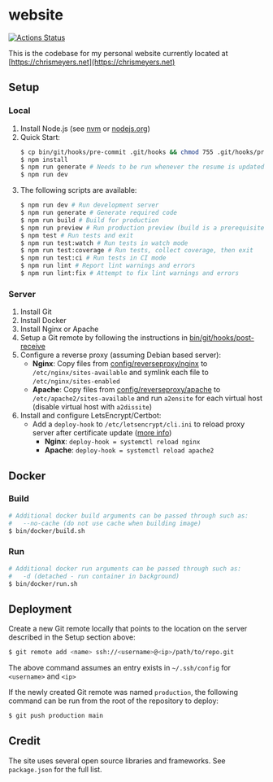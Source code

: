 # website
[![Actions Status](https://github.com/chrismeyers/website/actions/workflows/website.yml/badge.svg)](https://github.com/chrismeyers/website/actions/workflows/website.yml)

This is the codebase for my personal website currently located at [https://chrismeyers.net](https://chrismeyers.net)

## Setup
### Local
1. Install Node.js (see [nvm](https://github.com/nvm-sh/nvm) or [nodejs.org](https://nodejs.org/en/download))
1. Quick Start:
    ```sh
    $ cp bin/git/hooks/pre-commit .git/hooks && chmod 755 .git/hooks/pre-commit
    $ npm install
    $ npm run generate # Needs to be run whenever the resume is updated
    $ npm run dev
    ```
1. The following scripts are available:
    ```sh
    $ npm run dev # Run development server
    $ npm run generate # Generate required code
    $ npm run build # Build for production
    $ npm run preview # Run production preview (build is a prerequisite)
    $ npm test # Run tests and exit
    $ npm run test:watch # Run tests in watch mode
    $ npm run test:coverage # Run tests, collect coverage, then exit
    $ npm run test:ci # Run tests in CI mode
    $ npm run lint # Report lint warnings and errors
    $ npm run lint:fix # Attempt to fix lint warnings and errors
    ```

### Server
1. Install Git
1. Install Docker
1. Install Nginx or Apache
1. Setup a Git remote by following the instructions in [bin/git/hooks/post-receive](bin/git/hooks/post-receive)
1. Configure a reverse proxy (assuming Debian based server):
    - **Nginx**: Copy files from [config/reverseproxy/nginx](config/reverseproxy/nginx) to `/etc/nginx/sites-available` and symlink each file to `/etc/nginx/sites-enabled`
    - **Apache**: Copy files from [config/reverseproxy/apache](config/reverseproxy/apache) to `/etc/apache2/sites-available` and run `a2ensite` for each virtual host (disable virtual host with `a2dissite`)
1. Install and configure LetsEncrypt/Certbot:
    + Add a `deploy-hook` to `/etc/letsencrypt/cli.ini` to reload proxy server after certificate update ([more info](https://blog.arnonerba.com/2019/01/lets-encrypt-how-to-automatically-restart-nginx-with-certbot))
        - **Nginx**: `deploy-hook = systemctl reload nginx`
        - **Apache**: `deploy-hook = systemctl reload apache2`

## Docker
### Build
```sh
# Additional docker build arguments can be passed through such as:
#   --no-cache (do not use cache when building image)
$ bin/docker/build.sh
```

### Run
```sh
# Additional docker run arguments can be passed through such as:
#   -d (detached - run container in background)
$ bin/docker/run.sh
```

## Deployment
Create a new Git remote locally that points to the location on the server described in the Setup section above:
```sh
$ git remote add <name> ssh://<username>@<ip>/path/to/repo.git
```
The above command assumes an entry exists in `~/.ssh/config` for `<username>` and `<ip>`

If the newly created Git remote was named `production`, the following command can be run from the root of the repository to deploy:
```sh
$ git push production main
```

## Credit
The site uses several open source libraries and frameworks. See `package.json` for the full list.
